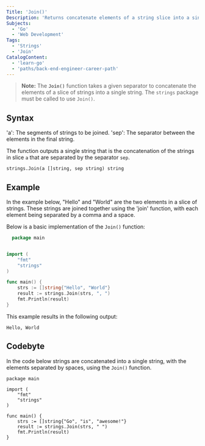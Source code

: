 ```yaml
---
Title: 'Join()'
Description: 'Returns concatenate elements of a string slice into a single string'
Subjects:
  - 'Go'
  - 'Web Development'
Tags:
  - 'Strings'
  - 'Join'
CatalogContent:
  - 'learn-go'
  - 'paths/back-end-engineer-career-path'
---
```


> **Note:** The **`Join()`** function takes a given separator to concatenate the elements of a slice of strings into a single string. The `strings` package must be called to use `Join()`.

## Syntax

'a': The segments of strings to be joined.
'sep': The separator between the elements in the final string.

The function outputs a single string that is the concatenation of the strings in slice `a` that are separated by the separator `sep`.

```pseudo
strings.Join(a []string, sep string) string
```

## Example

In the example below, "Hello" and "World" are the two elements in a slice of strings. These strings are joined together using the 'join' function, with each element being separated by a comma and a space.

Below is a basic implementation of the `Join()` function:

```go
  package main


import (
	"fmt"
	"strings"
)

func main() {
	strs := []string{"Hello", "World"}
	result := strings.Join(strs, ", ")
	fmt.Println(result)
}
```

This example results in the following output:


```shell
Hello, World
```

## Codebyte

In the code below strings are concatenated into a single string, with the elements separated by spaces, using the `Join()` function.

```codebyte/golang
package main

import (
	"fmt"
	"strings"
)

func main() {
	strs := []string{"Go", "is", "awesome!"}
	result := strings.Join(strs, " ")
	fmt.Println(result)
}
```

